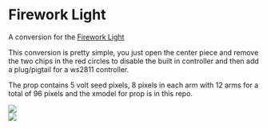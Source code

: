 # Firework Light


A conversion for the <a href=https://www.mirabella.com.au/mirabella-product-item/firework-light/>Firework Light</a><br>

This conversion is pretty simple, you just open the center piece and remove the two chips in the red circles to disable the built in controller and then add a plug/pigtail for a ws2811 controller.

The prop contains 5 volt seed pixels, 8 pixels in each arm with 12 arms for a total of 96 pixels and the xmodel for prop is in this repo.

<img src=https://github.com/DnG-Crafts/Mirabella-Tree-Conversion/blob/main/Firework%20Light/1.jpg><br>
<img src=https://github.com/DnG-Crafts/Mirabella-Tree-Conversion/blob/main/Firework%20Light/2.jpg><br>
